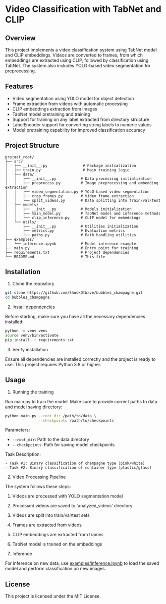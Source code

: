 # Video Classification with TabNet and CLIP

## Overview

This project implements a video classification system using TabNet model and CLIP embeddings. Videos are converted to frames, from which embeddings are extracted using CLIP, followed by classification using TabNet. The system also includes YOLO-based video segmentation for preprocessing.

## Features

- Video segmentation using YOLO model for object detection
- Frame extraction from videos with automatic processing
- CLIP embeddings extraction from images
- TabNet model pretraining and training
- Support for training on any label extracted from directory structure
- LabelEncoder support for converting string labels to numeric values
- Model pretraining capability for improved classification accuracy

## Project Structure
```
project_root/
├── src/
│   ├── __init__.py                # Package initialization
│   ├── train.py                   # Main training logic
│   ├── data/
│   │   ├── __init__.py           # Data processing initialization
│   │   ├── preprocess.py         # Image preprocessing and embedding extraction
│   │   ├── video_segmentation.py # YOLO-based video segmentation
│   │   ├── crop_frames.py        # Video frame extraction
│   │   └── split_videos.py       # Data splitting into train/val/test
│   ├── models/
│   │   ├── __init__.py           # Models initialization
│   │   ├── main_model.py         # TabNet model and inference methods
│   │   └── clip_inference.py     # CLIP model for embeddings
│   └── utils/
│       ├── __init__.py           # Utilities initialization
│       ├── metrics.py            # Evaluation metrics
│       └── paths.py              # Path handling utilities
├── examples/
│   └── inference.ipynb           # Model inference example
├── main.py                       # Entry point for training
├── requirements.txt              # Project dependencies
└── README.md                     # This file
```

## Installation

1. Clone the repository

```bash
git clone https://github.com/ShockOfWave/bubbles_champagne.git
cd bubbles_champagne
```

2. Install dependencies

Before starting, make sure you have all the necessary dependencies installed:

```bash
python -m venv venv
source venv/bin/activate
pip install -r requirements.txt
```

3. Verify installation

Ensure all dependencies are installed correctly and the project is ready to use. This project requires Python 3.8 or higher.

## Usage

1. Running the training

Run main.py to train the model. Make sure to provide correct paths to data and model saving directory:

```bash
python main.py --root_dir /path/to/data \
               --checkpoints /path/to/checkpoints
```

Parameters:
- `--root_dir`: Path to the data directory
- `--checkpoints`: Path for saving model checkpoints

Task Description:
```
- Task #1: Binary classification of champagne type (pink/white)
- Task #2: Binary classification of container type (plastic/glass)
```

2. Video Processing Pipeline

The system follows these steps:
1. Videos are processed with YOLO segmentation model
2. Processed videos are saved to 'analyzed_videos' directory
3. Videos are split into train/val/test sets
4. Frames are extracted from videos
5. CLIP embeddings are extracted from frames
6. TabNet model is trained on the embeddings

3. Inference

For inference on new data, use [examples/inference.ipynb](https://github.com/ShockOfWave/bubbles_champagne/blob/main/examples/inference.ipynb) to load the saved model and perform classification on new images.

## License

This project is licensed under the MIT License.
